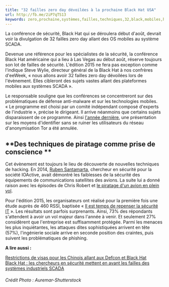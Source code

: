 ```yaml
---
title: "32 failles zero day dévoilées à la prochaine Black Hat USA"
url: http://fb.me/2iP7qTS13
keywords: zero,prochaine,systèmes,failles,techniques,32,black,mobiles,hat,dévoilées,allant,usa,sujets,day,sécurité
---
```

La conférence de sécurité, Black Hat qui se déroulera début d'août, devrait voir la divulgation de 32 failles zero day allant des OS mobiles au système SCADA.

Devenue une référence pour les spécialistes de la sécurité, la conférence Black Hat américaine qui a lieu à Las Vegas au début août, réserve toujours son lot de failles de sécurité. L'édition 2015 ne fera pas exception comme l'indique Steve Wylie, directeur général de la Black Hat à nos confrères d'eeWeek, « nous allons avoir 32 failles zero day dévoilées lors de l'évènement. Elles cibleront des sujets vastes allant des plateformes mobiles aux systèmes SCADA ».

Le responsable souligne que les conférences se concentreront sur des problématiques de défense anti-malware et sur les technologies mobiles. « Le programme est choisi par un comité indépendant composé d'experts de l'industrie », précise le dirigeant. Il arrive néanmoins que certains sujets disparaissent de ce programme. Ainsi [l'année dernière](http://www.silicon.fr/black-hat-2014-expose-tor-annule-95757.html), une présentation sur les moyens d'identifier sans se ruiner les utilisateurs du réseau d'anonymisation Tor a été annulée.

**Des techniques de piratage comme prise de conscience **
---------------------------------------------------------

Cet évènement est toujours le lieu de découverte de nouvelles techniques de hacking. En 2014, [Ruben Santamarta](http://www.silicon.fr/chercheur-pirate-les-equipements-distribuant-wifi-les-avions-95991.html), chercheur en sécurité pour la société IOActive, avait démontré les faiblesses de la sécurité des équipements de communications satellites des avions. La suite lui a donné raison avec les épisodes de Chris Robert et [le piratage d'un avion en plein vol](http://www.silicon.fr/hacker-modifie-vol-dun-avion-systeme-de-divertissement-116431.html).

Pour l'édition 2015, les organisateurs ont réalisé pour la première fois une étude auprès de 460 RSSI, baptisée « [Il est temps de repenser la sécurité IT](http://www.blackhat.com/latestintel/07152015-attendee-survey.html) ». Les résultats sont parfois surprenants. Ainsi, 73% des répondants s'attendent à avoir un vol majeur dans l'année à venir. Et seulement 27% considèrent que l'entreprise est suffisamment protégée. Parmi les menaces les plus inquiétantes, les attaques dites sophistiquées arrivent en tête (57%), l'ingénierie sociale arrive en seconde position des craintes, puis suivent les problématiques de phishing.

**A lire aussi :**

[Restrictions de visas pour les Chinois allant aux Defcon et Black Hat](http://www.silicon.fr/restrictions-visas-les-chinois-allant-au-defcon-black-hat-94618.html)\
[Black Hat : les chercheurs en sécurité mettent en avant les failles des systèmes industriels SCADA\
](Black%20Hat%20:%20les%20chercheurs%20en%20s%C3%A9curit%C3%A9%20mettent%20en%20avant%20les%20failles%20des%20syst%C3%A8mes%20industriels%20SCADA)

###### Crédit Photo : Auremar-Shutterstock
